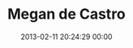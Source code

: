 ---
title: "Megan de Castro"
date: 2013-02-11 20:24:29 00:00
permalink: /megandecastro
twitter: ""
likes: [107,1680,1650,39,1034,1670,1574,645,646,7,1769,1796,1886,2363,2340,43,2242,287,277,2039,1838,2159,2513,2514,2516,2449,2535,2536,2553]
id: 1796
gravatar: "http://www.gravatar.com/avatar/e079de4eb582d746d9d7f8b53b0d232b"
---